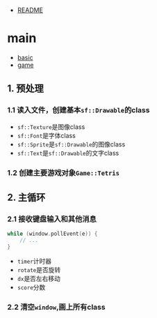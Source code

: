 - [README](../README.md)
# main
- [basic](./basic.md)
- [game](./game.md)

## 1. 预处理
### 1.1 读入文件，创建基本`sf::Drawable`的class
- `sf::Texture`是图像class
- `sf::Font`是字体class
- `sf::Sprite`是`sf::Drawable`的图像class
- `sf::Text`是`sf::Drawable`的文字class
### 1.2 创建主要游戏对象`Game::Tetris`

## 2. 主循环
### 2.1 接收键盘输入和其他消息
```C++
while (window.pollEvent(e)) {
    // ...
}
```
- `timer`计时器
- `rotate`是否旋转
- `dx`是否左右移动
- `score`分数
### 2.2 清空`window`,画上所有class